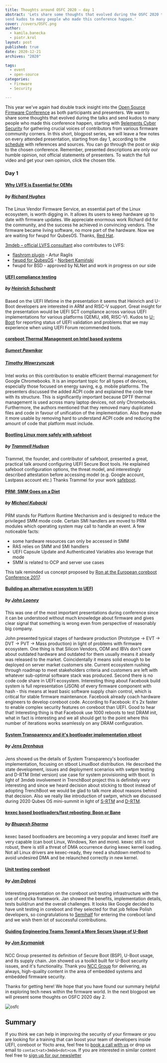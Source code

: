 ```yaml
---
title: Thoughts around OSFC 2020 – day 1
abstract: 'Lets share some thoughts that evolved during the OSFC 2020 talks and
send kudos to many people who made this conference happen.'
cover: /covers/OSFC.png
author:
  - kamila.banecka
  - piotr.krol
layout: post
published: true
date: 2020-12-21
archives: "2020"

tags:
  - event
  - open-source
categories:
  - Firmware
  - Security

---
```


This year we've again had double track insight into the
[Open Source Firmware Conference](https://osfc.io/) as both participants and
presenters. We want to share some thoughts that evolved during the talks and
send kudos to many people who made this conference happen, starting with
[9elements Cyber Security](https://9esec.io) for gathering crucial voices of
contributors from various firmware community corners. In this short, blogpost
series, we will leave a few notes on every attended presentation, starting from
day 1, according to the [schedule](https://cfp.osfc.io/osfc2020/schedule/) with
references and sources. You can go through the post or skip to the chosen
conference. Remember, presented descriptions are only our humble opinion, not
official statements of presenters. To watch the full video and get your own
opinion, click the chosen title.

### Day 1

#### [Why LVFS is Essential for OEMs](https://vimeo.com/488137809)

##### by [Richard Hughes](https://twitter.com/hughsient)

The Linux Vendor Firmware Service, an essential part of the Linux ecosystem, is
worth digging in. It allows its users to keep hardware up to date with firmware
updates. We appreciate enormous work Richard did for the community, and the
success he achieved in convincing vendors. The firmware became living software,
no more part of the hardware. Now we are waiting for fwupd for QubesOS. Thanks,
[Red Hat](https://www.osfc.io/2019/talks/introducing-the-linux-vendor-firmware-service/).

[3mdeb – official LVFS consultant](https://fwupd.org/lvfs/docs/consulting) also
contributes to LVFS:

- [flashrom plugin](https://opensource.3mdeb.com/projects/fwupd.html) - Artur
  Raglis
- [fwupd for QubesOS](https://github.com/3mdeb/qubes-fwupd) -
  [Norbert Kamiński](https://twitter.com/asiderr/)
- fwupd for BSD - approved by NLNet and work in progress on our side

#### [UEFI compliance testing](https://vimeo.com/488138727)

##### by [Heinrich Schuchardt](https://cfp.osfc.io/osfc2020/speaker/RXDBSA/)

Based on the UEFI lifetime in the presentation it seems that Heinrich and U-Boot
developers are interested in ARM and RISC-V support. Great insight for the
presentation would be UEFI SCT compliance across various UEFI implementations
for various platforms (QEMU, x86, RISC-V). Kudos to
[U-Boot](https://github.com/u-boot/u-boot) for reporting status of UEFI
validation and problems that we may experience when using UEFI Forum recommended
tools.

#### [coreboot Thermal Management on Intel based systems](https://vimeo.com/488143663)

##### [Sumeet Pawnikar](https://cfp.osfc.io/osfc2020/speaker/NTVYJH/)

##### [Timothy Wawrzynczak](https://cfp.osfc.io/osfc2020/speaker/YZBZFU/)

Intel works on this contribution to enable efficient thermal management for
Google Chromebooks. It is an important topic for all types of devices,
especially those focused on energy saving, e.g. mobile platforms. The presenters
discussed the added ACPI code and explained the code tree with its structure.
This is significantly important because DPTF thermal management is used across
many laptop devices, not only Chromebooks. Furthermore, the authors mentioned
that they removed many duplicated files and code in favour of unification of the
implementation. Also they made it more usable by removing hard to understand
ACPI code and reducing the amount of code that platform must include.

#### [Bootling Linux more safely with safeboot](https://vimeo.com/488144473)

##### by [Trammell Hudson](https://twitter.com/qrs)

Trammel, the founder, and contributor of safeboot, presented a great, practical
talk around configuring UEFI Secure Boot tools. He explained safeboot
configuration options, the threat model, and interestingly described attestation
before accessing model (e.g. Google account, Lastpass account etc.) Thanks
Trammel for your work [safeboot](https://safeboot.dev/).

#### [PRM: SMM Goes on a Diet](https://vimeo.com/488136678)

##### by [Michael Kubacki](https://cfp.osfc.io/osfc2020/speaker/9DMPTB/)

PRM stands for Platform Runtime Mechanism and is designed to reduce the
privileged SMM mode code. Certain SMI handlers are moved to PRM modules which
operating system may call to handle an event. A few noticeable facts:

- some hardware resources can only be accessed in SMM
- RAS relies on SMM and SMI handlers
- UEFI Capsule Update and Authenticated Variables also leverage that mode
- SMM is related to OCP and server use cases

This talk reminded us concept proposed by
[Ron at the European coreboot Conference 2017](https://www.youtube.com/watch?v=6GEaw4msq6g).

#### [Building an alternative ecosystem to UEFI](https://vimeo.com/488136082)

##### by [John Looney](https://cfp.osfc.io/osfc2020/speaker/AHQ8TJ/)

This was one of the most important presentations during conference since it can
be understood without much knowledge about firmware and gives clear signal that
something is wrong even from perspective of reasonably big company.

John presented typical stages of hardware production (Prototype -> EVT -> DVT ->
PVT -> Mass production) in light of problems with firmware ecosystem. One thing
is that Silicon Vendors, ODM and IBVs don't care about outdated hardware and
outdated for them usually means it already was released to the market.
Coincidentally it means solid enough to be deployed on server market customers
site. Current ecosystem rushing through roadmap to meet stakeholders criteria
and customers are left with whatever sub-optimal software stack was produced.
Second there is no code code share in UEFI ecosystem. Interesting thing about
Facebook build system is full representation (JSON) of every firmware component
with hash - this means at least basic software supply chain control, which is
critical for stable firmware maintenance. Facebook already coach hardware
engineers to develop coreboot code. According to Facebook: it's 2x faster to
enable complex security features on coreboot than UEFI. Good to hear that!
Interesting thing is that Facebook use 1000 reboots to test DRAM init, what in
fact is interesting and we all should get to the point where this number of
iterations works seamlessly on any DRAM configuration.

#### [System Transparency and it's bootloader implementation stboot](https://vimeo.com/488128723)

##### by [Jens Drenhaus](https://twitter.com/jens_drenhaus)

Jens showed us the details of System Transparency's bootloader implementation,
focusing on stboot LinuxBoot distribution. He described the state development,
issues and deployment scenarios with swtpm testing and D-RTM (Intel version) use
case for system provisioning with tboot. In light of 3mdeb involvement in
TrenchBoot project this is definitely very interesting and since we heard
decision about sticking to tboot instead of adopting TrenchBoot we would be glad
to talk more about reasons behind that decision. Also we really like
introduction of swtpm, which we discussed during 2020 Qubes OS mini-summit in
light of [S-RTM](https://youtu.be/Eip5Rts6S2I) and
[D-RTM](https://youtu.be/Eip5Rts6S2I).

#### [kexec based bootloaders/fast rebooting: Boon or Bane](https://vimeo.com/488150148)

##### by [Bhupesh Sharma](https://twitter.com/bhupesh_sharma)

kexec based bootloaders are becoming a very popular and kexec itself are very
capable (can boot Linux, Windows, Xen and more). kexec still is not robust,
there is still a threat of DMA occurrence during kexec kernel loading. Not all
Linux drivers are kexec-ready, they need a shutdown method to avoid undesired
DMA and be relaunched correctly in new kernel.

#### [Unit testing coreboot](https://vimeo.com/488135518)

##### by [Jan Dąbroś](https://cfp.osfc.io/osfc2020/speaker/T7TMMD/)

Interesting presentation on the coreboot unit testing infrastructure with the
use of cmocka framework. Jan showed the benefits, implementation details, tests
build/run and the overall challenges. It looks like Google decided to have unit
testing in coreboot and they selected for that job fellow Polish developers, so
congratulations to [Semihalf](https://www.linkedin.com/company/semihalf/) for
entering the coreboot land and we wish them lot of successful contributions.

#### [Guiding Engineering Teams Toward a More Secure Usage of U-Boot](https://vimeo.com/488134063)

##### by [Jon Szymaniak](https://twitter.com/sz_jynik)

NCC Group presented its definition of Secure Boot (BSP), U-Boot usage, and its
supply chain. Jon showed us a toolkit built for U-Boot security issues, and it's
functionality. Thank you [NCC Group](https://www.nccgroup.com/us/) for
delivering, as always, high-quality content in the area of embedded systems and
embedded firmware security.

Thanks for getting here! We hope that you have found our summary helpful in
exploring tech news within the firmware world. In the next blogpost we will
present some thoughts on OSFC 2020 day 2.

![osfc](/img/osfc.png)

## Summary

If you think we can help in improving the security of your firmware or you are
looking for a training that can boost your team of developers inside UEFI,
coreboot or Yocto area, feel free to
[book a call with us](https://calendly.com/3mdeb/consulting-remote-meeting) or
drop us email to `contact<at>3mdeb<dot>com`. If you are interested in similar
content feel free to [sign up for our newsletter](https://newsletter.3mdeb.com/subscription/PW6XnCeK6)
